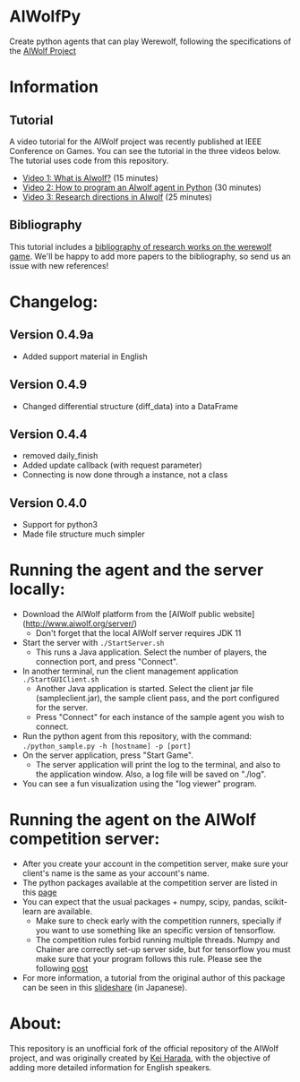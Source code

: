 # AIWolfPy

Create python agents that can play Werewolf, following the specifications of the [AIWolf Project](http://aiwolf.org)

# Information

## Tutorial

A video tutorial for the AIWolf project was recently published at IEEE Conference on Games. You can see the tutorial in the three videos below. The tutorial uses code from this repository.

* [Video 1: What is AIwolf?](https://youtu.be/MUXrUR9DmMM) (15 minutes)
* [Video 2: How to program an AIwolf agent in Python](https://youtu.be/gavJtpRH9bw) (30 minutes)
* [Video 3: Research directions in AIwolf](https://youtu.be/BZQXLKL6mVk) (25 minutes)

## Bibliography

This tutorial includes a [bibliography of research works on the werewolf game](Bibliography.md). We'll be happy to add more papers to the bibliography, so send us an issue with new references! 

# Changelog:

## Version 0.4.9a
* Added support material in English

## Version 0.4.9
* Changed differential structure (diff_data) into a DataFrame

## Version 0.4.4
* removed daily_finish
* Added update callback (with request parameter)
* Connecting is now done through a instance, not a class

## Version 0.4.0
* Support for python3
* Made file structure much simpler

# Running the agent and the server locally:
* Download the AIWolf platform from the [AIWolf public website] (http://www.aiwolf.org/server/)
	* Don't forget that the local AIWolf server requires JDK 11
* Start the server with `./StartServer.sh`
	* This runs a Java application. Select the number of players, the connection port, and press "Connect".
* In another terminal, run the client management application `./StartGUIClient.sh`
	* Another Java application is started. Select the client jar file (sampleclient.jar), the sample client pass, and the port configured for the server.
	* Press "Connect" for each instance of the sample agent you wish to connect.
* Run the python agent from this repository, with the command: `./python_sample.py -h [hostname] -p [port]`
* On the server application, press "Start Game".
  * The server application will print the log to the terminal, and also to the application window. Also, a log file will be saved on "./log".
* You can see a fun visualization using the "log viewer" program.

# Running the agent on the AIWolf competition server:
* After you create your account in the competition server, make sure your client's name is the same as your account's name.
* The python packages available at the competition server are listed in this [page](http://aiwolf.org/python_modules)
* You can expect that the usual packages + numpy, scipy, pandas, scikit-learn are available.
	* Make sure to check early with the competition runners, specially if you want to use something like an specific version of tensorflow.
	* The competition rules forbid running multiple threads. Numpy and Chainer are correctly set-up server side, but for tensorflow you must make sure that your program follows this rule. Please see the following [post](http://aiwolf.org/archives/1951)
* For more information, a tutorial from the original author of this package can be seen in this [slideshare](https://www.slideshare.net/HaradaKei/aiwolfpy-v049) (in Japanese).

# About:

This repository is an unofficial fork of the official repository of the AIWolf project, and was originally created by [Kei Harada](https://github.com/k-harada), with the objective of adding more detailed information for English speakers.

